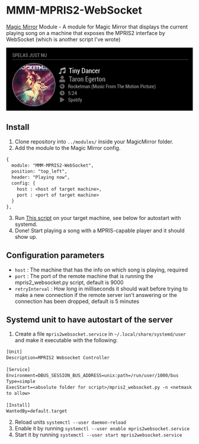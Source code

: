 # MMM-MPRIS2-WebSocket
[Magic Mirror](https://magicmirror.builders/) Module - A module for Magic Mirror that displays the current playing song on a machine that exposes the MPRIS2 interface by WebSocket (which is another script I've wrote)

![Screenshot][screenshot]

## Install
1. Clone repository into ``../modules/`` inside your MagicMirror folder.
2. Add the module to the Magic Mirror config.
```
{
  module: "MMM-MPRIS2-WebSocket",
  position: "top_left",
  header: "Playing now",
  config: {
    host : <host of target machine>,
    port : <port of target machine>
  }
},
```
3. Run [This script](https://github.com/buxxi/scripts/blob/master/mpris2_websocket.py) on your target machine, see below for autostart with systemd.
4. Done! Start playing a song with a MPRIS-capable player and it should show up.

## Configuration parameters
- ``host`` : The machine that has the info on which song is playing, required
- ``port`` : The port of the remote machine that is running the mpris2_websocket.py script, default is 9000
- ``retryInterval`` : How long in milliseconds it should wait before trying to make a new connection if the remote server isn't answering or the connection has been dropped, default is 5 minutes

## Systemd unit to have autostart of the server
1. Create a file ``mpris2websocket.service`` in ``~/.local/share/systemd/user`` and make it executable with the following:
```
[Unit]
Description=MPRIS2 Websocket Controller

[Service]
Environment=DBUS_SESSION_BUS_ADDRESS=unix:path=/run/user/1000/bus
Type=simple
ExecStart=<absolute folder for script>/mpris2_websocket.py -n <netmask to allow>

[Install]
WantedBy=default.target
```
2. Reload units ``systemctl --user daemon-reload``
3. Enable it by running ``systemctl --user enable mpris2websocket.service``
4. Start it by running ``systemctl --user start mpris2websocket.service``

 [screenshot]: https://github.com/buxxi/MMM-MPRIS2-Websocket/blob/master/screenshot.png
